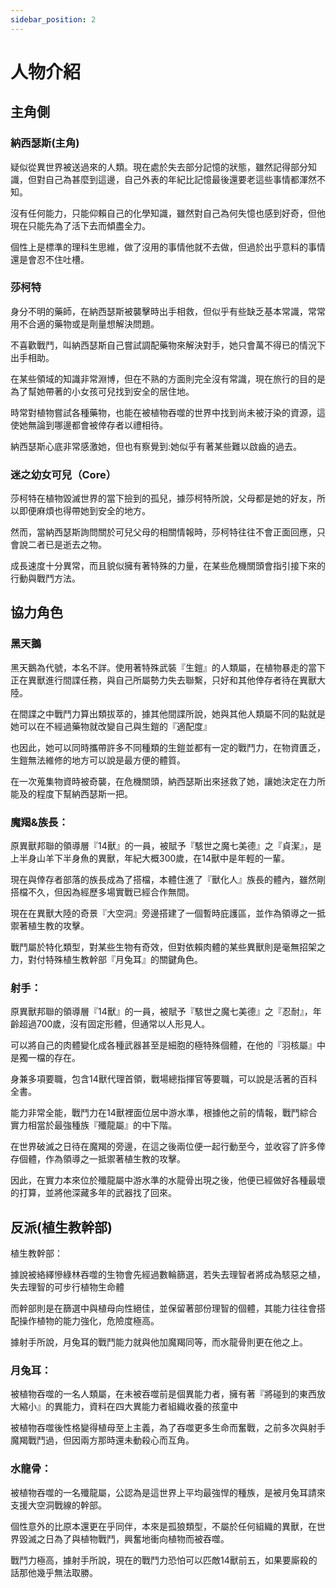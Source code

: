 ```yaml
---
sidebar_position: 2
---
```


# 人物介紹

## 主角側

### 納西瑟斯(主角)

疑似從異世界被送過來的人類。現在處於失去部分記憶的狀態，雖然記得部分知識，但對自己為甚麼到這邊，自己外表的年紀比記憶最後還要老這些事情都渾然不知。

沒有任何能力，只能仰賴自己的化學知識，雖然對自己為何失憶也感到好奇，但他現在只能先為了活下去而傾盡全力。

個性上是標準的理科生思維，做了沒用的事情他就不去做，但過於出乎意料的事情還是會忍不住吐槽。

### 莎柯特

身分不明的藥師，在納西瑟斯被襲擊時出手相救，但似乎有些缺乏基本常識，常常用不合適的藥物或是劑量想解決問題。

不喜歡戰鬥，叫納西瑟斯自己嘗試調配藥物來解決對手，她只會萬不得已的情況下出手相助。

在某些領域的知識非常淵博，但在不熟的方面則完全沒有常識，現在旅行的目的是為了幫她帶著的小女孩可兒找到安全的居住地。

時常對植物嘗試各種藥物，也能在被植物吞噬的世界中找到尚未被汙染的資源，這使她無論到哪邊都會被倖存者以禮相待。

納西瑟斯心底非常感激她，但也有察覺到:她似乎有著某些難以啟齒的過去。

### 迷之幼女可兒（Core）

莎柯特在植物毀滅世界的當下撿到的孤兒，據莎柯特所說，父母都是她的好友，所以即便麻煩也得帶她到安全的地方。

然而，當納西瑟斯詢問關於可兒父母的相關情報時，莎柯特往往不會正面回應，只會說二者已是逝去之物。

成長速度十分異常，而且貌似擁有著特殊的力量，在某些危機關頭會指引接下來的行動與戰鬥方法。

## 協力角色

### 黑天鵝

黑天鵝為代號，本名不詳。使用著特殊武裝『生鎧』的人類屬，在植物暴走的當下正在異獸進行間諜任務，與自己所屬勢力失去聯繫，只好和其他倖存者待在異獸大陸。

在間諜之中戰鬥力算出類拔萃的，據其他間諜所說，她與其他人類屬不同的點就是她可以在不經過藥物就改變自己與生鎧的『適配度』

也因此，她可以同時攜帶許多不同種類的生鎧並都有一定的戰鬥力，在物資匱乏，生鎧無法維修的地方可以說是最方便的體質。

在一次蒐集物資時被奇襲，在危機關頭，納西瑟斯出來拯救了她，讓她決定在力所能及的程度下幫納西瑟斯一把。

### 魔羯&族長：

原異獸邦聯的領導層『14獸』的一員，被賦予『駭世之魔七美德』之『貞潔』，是上半身山羊下半身魚的異獸，年紀大概300歲，在14獸中是年輕的一輩。

現在與倖存者部落的族長成為了搭檔，本體住進了『獸化人』族長的體內，雖然剛搭檔不久，但因為經歷多場實戰已經合作無間。

現在在異獸大陸的奇景『大空洞』旁邊搭建了一個暫時庇護區，並作為領導之一抵禦著植生教的攻擊。

戰鬥屬於特化類型，對某些生物有奇效，但對依賴肉體的某些異獸則是毫無招架之力，對付特殊植生教幹部『月兔耳』的關鍵角色。

### 射手：

原異獸邦聯的領導層『14獸』的一員，被賦予『駭世之魔七美德』之『忍耐』，年齡超過700歲，沒有固定形體，但通常以人形見人。

可以將自己的肉體變化成各種武器甚至是細胞的極特殊個體，在他的『羽核屬』中是獨一檔的存在。

身兼多項要職，包含14獸代理首領，戰場總指揮官等要職，可以說是活著的百科全書。

能力非常全能，戰鬥力在14獸裡面位居中游水準，根據他之前的情報，戰鬥綜合實力相當於最強種族『殲龍屬』的中下階。

在世界破滅之日待在魔羯的旁邊，在這之後兩位便一起行動至今，並收容了許多倖存個體，作為領導之一抵禦著植生教的攻擊。

因此，在實力本來位於殲龍屬中游水準的水龍骨出現之後，他便已經做好各種最壞的打算，並將他深藏多年的武器找了回來。

## 反派(植生教幹部)

植生教幹部：

據說被絡繹慘綠林吞噬的生物會先經過數輪篩選，若失去理智者將成為駭惡之植，失去理智的可步行植物生命體

而幹部則是在篩選中與植母向性絕佳，並保留著部份理智的個體，其能力往往會搭配操作植物的能力強化，危險度極高。

據射手所說，月兔耳的戰鬥能力就與他加魔羯同等，而水龍骨則更在他之上。

### 月兔耳：

被植物吞噬的一名人類屬，在未被吞噬前是個異能力者，擁有著『將碰到的東西放大縮小』的異能力，資料在四大異能力者組織收養的孩童中

被植物吞噬後性格變得植母至上主義，為了吞噬更多生命而奮戰，之前多次與射手魔羯戰鬥過，但因兩方那時還未動殺心而互角。

### 水龍骨：

被植物吞噬的一名殲龍屬，公認為是這世界上平均最強悍的種族，是被月兔耳請來支援大空洞戰線的幹部。

個性意外的比原本還更在乎同伴，本來是孤狼類型，不屬於任何組織的異獸，在世界毀滅之日為了與植物戰鬥，興奮地衝向植物而被吞噬。

戰鬥力極高，據射手所說，現在的戰鬥力恐怕可以匹敵14獸前五，如果要廝殺的話那他幾乎無法取勝。